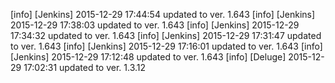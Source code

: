 [info] [Jenkins] 2015-12-29 17:44:54 updated to ver. 1.643
[info] [Jenkins] 2015-12-29 17:38:03 updated to ver. 1.643
[info] [Jenkins] 2015-12-29 17:34:32 updated to ver. 1.643
[info] [Jenkins] 2015-12-29 17:31:47 updated to ver. 1.643
[info] [Jenkins] 2015-12-29 17:16:01 updated to ver. 1.643
[info] [Jenkins] 2015-12-29 17:12:48 updated to ver. 1.643
[info] [Deluge] 2015-12-29 17:02:31 updated to ver. 1.3.12
